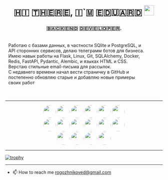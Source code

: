 
<h1 align="center">​🇭​​🇮​ ​🇹​​🇭​​🇪​​🇷​​🇪​, ​🇮​`​🇲​ ​🇪​​🇩​​🇺​​🇦​​🇷​​🇩
<img src="https://github.com/blackcater/blackcater/raw/main/images/Hi.gif" height="32"/></h1>
<h3 align="center">​🇧​​🇦​​🇨​​🇰​​🇪​​🇳​​🇩​ ​🇩​​🇪​​🇻​​🇪​​🇱​​🇴​​🇵​​🇪​​🇷​.</h3>

   <p style="padding: 20px 50px 35px 10px;">
          Работаю с базами данных, в частности SQlite и PostgreSQL, и API сторонних сервисов, делаю телеграмм ботов для бизнеса.
          <br>Имею навык работы на Flask, Linux, Git, SQLAlchemy, Docker, Redis, FastAPI, Pydantic, Alembic, и языках HTML и CSS.
          Верстаю стильные email-письма для рассылок.
          <br>С недавнего времени начал вести страничку в GitHub и постепенно обновляю старые и добавляю новые примеры своих работ
  </p>

---

<div id="badges" align="center">
  <img src="https://img.shields.io/badge/sqlite-%2307405e.svg?style=for-the-badge&logo=sqlite&logoColor=white" height="40" weight="150" style="display: inline-block; border-radius: 20px;"/>
  <img src="https://img.shields.io/badge/postgres-%23316192.svg?style=for-the-badge&logo=postgresql&logoColor=white" height="40" style="display: inline-block; border-radius: 20px;"/>
  <img src="https://img.shields.io/badge/FastAPI-005571?style=for-the-badge&logo=fastapi" height="40" weight="150" style="display: inline-block; border-radius: 20px;"/>
  <img src="https://img.shields.io/badge/flask-%23000.svg?style=for-the-badge&logo=flask&logoColor=white" height="40" weight="150" style="display: inline-block; border-radius: 20px;"/>
  <img src="https://img.shields.io/badge/Linux-FCC624?style=for-the-badge&logo=linux&logoColor=black" height="40" weight="150" style="display: inline-block; border-radius: 20px;"/>
  <img src="https://img.shields.io/badge/Ubuntu-E95420?style=for-the-badge&logo=ubuntu&logoColor=white" height="40" weight="150" style="display: inline-block; border-radius: 20px;"/>
  <br><img src="https://img.shields.io/badge/docker-%230db7ed.svg?style=for-the-badge&logo=docker&logoColor=white" height="40" weight="150" style="display: inline-block; border-radius: 20px;"/>
  <img src="https://img.shields.io/badge/Postman-FF6C37?style=for-the-badge&logo=postman&logoColor=white" height="40" weight="150" style="display: inline-block; border-radius: 20px;"/>
  <img src="https://img.shields.io/badge/jinja-white.svg?style=for-the-badge&logo=jinja&logoColor=black" height="40" weight="150" style="display: inline-block; border-radius: 20px;"/>
  <img src="https://img.shields.io/badge/markdown-%23000000.svg?style=for-the-badge&logo=markdown&logoColor=white" height="40" weight="150" style="display: inline-block; border-radius: 20px;"/>
  <img src="https://img.shields.io/badge/css3-%231572B6.svg?style=for-the-badge&logo=css3&logoColor=white" height="40" weight="150" style="display: inline-block; border-radius: 20px;"/>
  <img src="https://img.shields.io/badge/html5-%23E34F26.svg?style=for-the-badge&logo=html5&logoColor=white" height="40" weight="150" style="display: inline-block; border-radius: 20px;"/>
  <br><img src="https://img.shields.io/badge/css3-%231572B6.svg?style=for-the-badge&logo=css3&logoColor=white" height="40" weight="150" style="display: inline-block; border-radius: 20px;"/>
  <img src="https://img.shields.io/badge/pycharm-143?style=for-the-badge&logo=pycharm&logoColor=black&color=black&labelColor=green" height="40" weight="150" style="display: inline-block; border-radius: 20px;"/>
  <img src="https://img.shields.io/badge/python-3670A0?style=for-the-badge&logo=python&logoColor=ffdd54" height="40" weight="150" style="display: inline-block; border-radius: 20px;"/>
  <img src="https://img.shields.io/badge/git-%23F05033.svg?style=for-the-badge&logo=git&logoColor=white" height="40" style="display: inline-block; border-radius: 20px;"/>
</div>

---

[![trophy](https://github-profile-trophy.vercel.app/?username=ryo-ma&theme=onedark)](https://github.com/ryo-ma/github-profile-trophy)

---

- 📫 How to reach me rogozhnikoved@gmail.com

<!---
EduardRogozhnikov/EduardRogozhnikov is a ✨ special ✨ repository because its `README.md` (this file) appears on your GitHub profile.
You can click the Preview link to take a look at your changes.
--->
